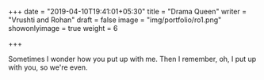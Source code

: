 +++
date = "2019-04-10T19:41:01+05:30"
title = "Drama Queen"
writer = "Vrushti and Rohan"
draft = false
image = "img/portfolio/ro1.png"
showonlyimage = true
weight = 6

+++

Sometimes I wonder how you put up with me. Then I remember, oh, I put up with you, so we're even.


<!--more-->



